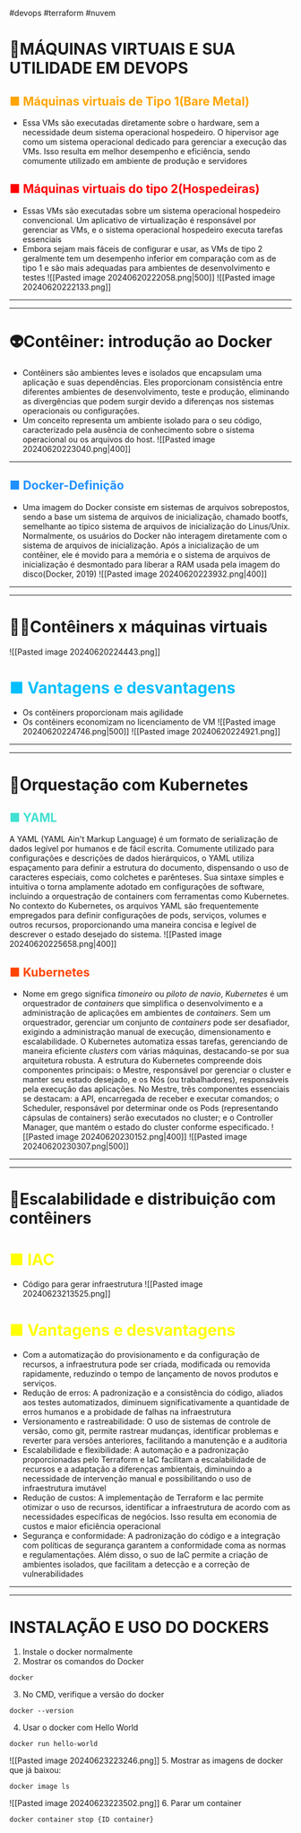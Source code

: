 #devops #terraform #nuvem
#  🤖MÁQUINAS VIRTUAIS E SUA UTILIDADE EM DEVOPS
## <span style="color:orange">■ Máquinas virtuais de Tipo 1(Bare Metal)</span>
- Essa VMs são executadas diretamente sobre o hardware, sem a necessidade deum sistema operacional hospedeiro. O hipervisor age como um sistema operacional dedicado para gerenciar a execução das VMs. Isso resulta em melhor desempenho e eficiência, sendo comumente utilizado em ambiente de produção e servidores
## <span style="color:red">■ Máquinas virtuais do tipo 2(Hospedeiras)</span> 
- Essas VMs são executadas sobre um sistema operacional hospedeiro convencional. Um aplicativo de virtualização é responsável por gerenciar as VMs, e o sistema operacional hospedeiro executa tarefas essenciais
- Embora sejam mais fáceis de configurar e usar, as VMs de tipo 2 geralmente tem um desempenho inferior em comparação com as de tipo 1 e são mais adequadas para ambientes de desenvolvimento e testes
![[Pasted image 20240620222058.png|500]]
![[Pasted image 20240620222133.png]]

---
---
# 👽Contêiner: introdução ao Docker
- Contêiners são ambientes leves e isolados que encapsulam uma aplicação e suas dependências. Eles proporcionam consistência entre diferentes ambientes de desenvolvimento, teste e produção, eliminando as divergências que podem surgir devido a diferenças nos sistemas operacionais ou configurações.
- Um conceito representa um ambiente isolado para o seu código, caracterizado pela ausência de conhecimento sobre o sistema operacional ou os arquivos do host.
![[Pasted image 20240620223040.png|400]]
---
## <span style="color: #1E90FF">■ Docker-Definição</span>
- Uma imagem do Docker consiste em sistemas de arquivos sobrepostos, sendo a base um sistema de arquivos de inicialização, chamado bootfs, semelhante ao típico sistema de arquivos de inicialização do Linus/Unix. Normalmente, os usuários do Docker não interagem diretamente com o sistema de  arquivos de inicialização. Após a inicialização de um contêiner, ele é movido para a memória e o sistema de arquivos de inicialização é desmontado para liberar a RAM usada pela imagem do disco(Docker, 2019)
![[Pasted image 20240620223932.png|400]]
---
---
# 😶‍🌫️Contêiners  x máquinas virtuais
![[Pasted image 20240620224443.png]]
# <span style="color:#00BFFF">■ Vantagens e desvantagens</span>
- Os contêiners proporcionam mais agilidade
- Os contêiners economizam no licenciamento de VM
![[Pasted image 20240620224746.png|500]]
![[Pasted image 20240620224921.png]]

---
---
# 👾Orquestação com Kubernetes

## <span style="color:#40E0D0">■ YAML</span>
A YAML (YAML Ain't Markup Language) é um formato de serialização de dados legível por humanos e de fácil escrita. Comumente utilizado para configurações e descrições de dados hierárquicos, o YAML utiliza espaçamento para definir a estrutura do documento, dispensando o uso de caracteres especiais, como colchetes e parênteses. Sua sintaxe simples e intuitiva o torna amplamente adotado em configurações de software, incluindo a orquestração de containers com ferramentas como Kubernetes. No contexto do Kubernetes, os arquivos YAML são frequentemente empregados para definir configurações de pods, serviços, volumes e outros recursos, proporcionando uma maneira concisa e legível de descrever o estado desejado do sistema.
![[Pasted image 20240620225658.png|400]]
## <span style="color:#FF4500">■ Kubernetes</span>
- Nome em grego significa _timoneiro_ ou _piloto de navio_, _Kubernetes_ é um orquestrador de _containers_ que simplifica o desenvolvimento e a administração de aplicações em ambientes de _containers_. Sem um orquestrador, gerenciar um conjunto de _containers_ pode ser desafiador, exigindo a administração manual de execução, dimensionamento e escalabilidade. O Kubernetes automatiza essas tarefas, gerenciando de maneira eficiente _clusters_ com várias máquinas, destacando-se por sua arquitetura robusta. A estrutura do Kubernetes compreende dois componentes principais: o Mestre, responsável por gerenciar o cluster e manter seu estado desejado, e os Nós (ou trabalhadores), responsáveis pela execução das aplicações. No Mestre, três componentes essenciais se destacam: a API, encarregada de receber e executar comandos; o Scheduler, responsável por determinar onde os Pods (representando cápsulas de containers) serão executados no cluster; e o Controller Manager, que mantém o estado do cluster conforme especificado.
![[Pasted image 20240620230152.png|400]]
![[Pasted image 20240620230307.png|500]]

---
---
# 🦖Escalabilidade e distribuição com contêiners

# <span style="color:yellow">■ IAC</span>
- Código para gerar infraestrutura
![[Pasted image 20240623213525.png]]

# <span style="color:yellow">■ Vantagens e desvantagens</span>
- Com a automatização do provisionamento e da configuração de recursos, a infraestrutura pode ser criada, modificada ou removida rapidamente, reduzindo o tempo de lançamento de novos produtos e serviços.
- Redução de erros: A padronização e a consistência do código, aliados aos testes automatizados, diminuem significativamente a quantidade de erros humanos e a probidade de falhas na infraestrutura
- Versionamento e rastreabilidade: O uso de sistemas de controle de versão, como git, permite rastrear mudanças, identificar problemas e reverter para versões anteriores, facilitando a manutenção e a auditoria
- Escalabilidade e flexibilidade: A automação e a padronização proporcionadas pelo Terraform e IaC facilitam a escalabilidade de recursos e a adaptação a diferenças ambientais, diminuindo a necessidade de intervenção manual e possibilitando o uso de infraestrutura imutável
- Redução de custos: A implementação de Terraform e Iac permite otimizar o uso de recursos, identificar a infraestrutura de acordo com as necessidades específicas de negócios. Isso resulta em economia de custos e maior eficiência operacional
- Segurança e conformidade: A padronização do código e a integração com políticas de segurança garantem a conformidade coma as normas e regulamentações. Além disso, o suo de IaC permite a criação de ambientes isolados, que facilitam a detecção e a correção de vulnerabilidades
---
---

# INSTALAÇÃO E USO  DO DOCKERS
1. Instale o docker normalmente
2. Mostrar os comandos do Docker
```
docker
```
3. No CMD, verifique a versão do docker
```shell
docker --version
```
4. Usar o docker com Hello World
```shell
docker run hello-world
```
![[Pasted image 20240623223246.png]]
5. Mostrar as imagens de docker que já baixou:
```shell
docker image ls
```
![[Pasted image 20240623223502.png]]
6. Parar um container
```shell
docker container stop {ID container}
```
